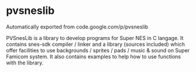 # pvsneslib
Automatically exported from code.google.com/p/pvsneslib

PVSnesLib is a library to develop programs for Super NES in C langage. 
It contains snes-sdk compiler / linker and a library (sources included) which offer facilities to use backgrounds / sprites / pads / music & sound on Super Famicom system.
It also contains examples to help how to use functions with the library. 
